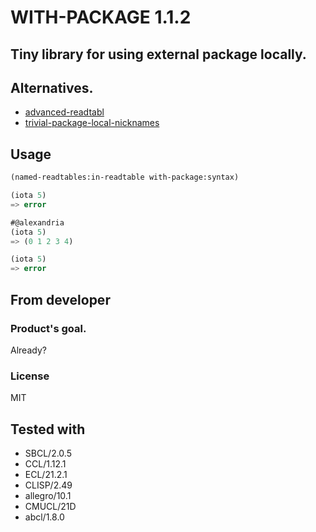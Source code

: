 # WITH-PACKAGE 1.1.2

## Tiny library for using external package locally.

## Alternatives.

* [advanced-readtabl](https://github.com/Kalimehtar/advanced-readtable)
* [trivial-package-local-nicknames](https://github.com/phoe/trivial-package-local-nicknames)

## Usage
```lisp
(named-readtables:in-readtable with-package:syntax)

(iota 5)
=> error

#@alexandria
(iota 5)
=> (0 1 2 3 4)

(iota 5)
=> error
```

## From developer

### Product's goal.
Already?

### License
MIT

## Tested with

* SBCL/2.0.5
* CCL/1.12.1
* ECL/21.2.1
* CLISP/2.49
* allegro/10.1
* CMUCL/21D
* abcl/1.8.0
